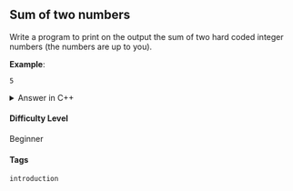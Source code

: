 ## Sum of two numbers

Write a program to print on the output the sum of two hard coded integer numbers (the numbers are up to you). 

**Example**:

```console
5
```

<details>
<summary>Answer in C++</summary>

```cpp
#include <iostream>

using namespace std;

int main(){

    int a;
    int b;
    int sum;

    a = 2;
    b = 3;

    sum = a + b;

    cout << sum << endl;
    
}
```

</details>

#### Difficulty Level

Beginner

#### Tags

```introduction```